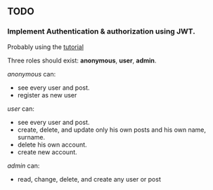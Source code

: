 ## TODO
### Implement Authentication & authorization using JWT.
Probably using the
[tutorial](https://christophergs.com/tutorials/ultimate-fastapi-tutorial-pt-10-auth-jwt/)

Three roles should exist: **anonymous**, **user**,  **admin**. 

*anonymous* can:
* see every user and post.
* register as new user

*user* can:
* see every user and post. 
* create, delete, and update only his own posts and his own name, surname.
* delete his own account.
* create new account.

*admin* can:
* read, change, delete, and create any user or post